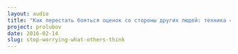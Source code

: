 ```yaml
---
layout: audio
title: "Как перестать бояться оценок со стороны других людей: техника «Прохожий»"
project: prolubov
date: 2016-02-14
slug: stop-worrying-what-others-think
---
```

